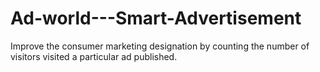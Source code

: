 # Ad-world---Smart-Advertisement
Improve the consumer marketing designation by counting the number of visitors visited a particular ad published.
